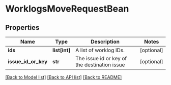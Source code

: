 # WorklogsMoveRequestBean

## Properties
Name | Type | Description | Notes
------------ | ------------- | ------------- | -------------
**ids** | **list[int]** | A list of worklog IDs. | [optional] 
**issue_id_or_key** | **str** | The issue id or key of the destination issue | [optional] 

[[Back to Model list]](../README.md#documentation-for-models) [[Back to API list]](../README.md#documentation-for-api-endpoints) [[Back to README]](../README.md)

